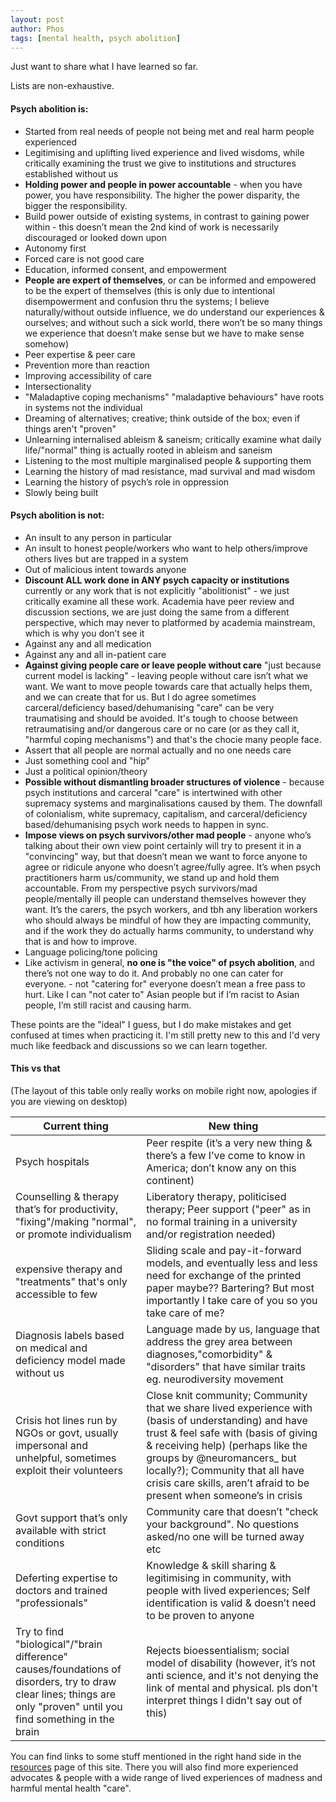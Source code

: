 ```yaml
---
layout: post
author: Phos
tags: [mental health, psych abolition]
---
```


Just want to share what I have learned so far.

Lists are non-exhaustive.

#### Psych abolition is:

- Started from real needs of people not being met and real harm people experienced
- Legitimising and uplifting lived experience and lived wisdoms, while critically examining the trust we give to institutions and structures established without us
- **Holding power and people in power accountable** - when you have power, you have responsibility. The higher the power disparity, the bigger the responsibility.
- Build power outside of existing systems, in contrast to gaining power within - this doesn’t mean the 2nd kind of work is necessarily discouraged or looked down upon
- Autonomy first
- Forced care is not good care
- Education, informed consent, and empowerment
- **People are expert of themselves**, or can be informed and empowered to be the expert of themselves (this is only due to intentional disempowerment and confusion thru the systems; I believe naturally/without outside influence, we do understand our experiences & ourselves; and without such a sick world, there won’t be so many things we experience that doesn’t make sense but we have to make sense somehow)
- Peer expertise & peer care
- Prevention more than reaction
- Improving accessibility of care
- Intersectionality 
- "Maladaptive coping mechanisms" "maladaptive behaviours" have roots in systems not the individual
- Dreaming of alternatives; creative; think outside of the box; even if things aren't "proven"
- Unlearning internalised ableism & saneism; critically examine what daily life/"normal" thing is actually rooted in ableism and saneism
- Listening to the most multiple marginalised people & supporting them
- Learning the history of mad resistance, mad survival and mad wisdom
- Learning the history of psych’s role in oppression
- Slowly being built


#### Psych abolition is not:

- An insult to any person in particular
- An insult to honest people/workers who want to help others/improve others lives but are trapped in a system
- Out of malicious intent towards anyone
- **Discount ALL work done in ANY psych capacity or institutions** currently or any work that is not explicitly "abolitionist" - we just critically examine all these work. Academia have peer review and discussion sections, we are just doing the same from a different perspective, which may never to platformed by academia mainstream, which is why you don’t see it
- Against any and all medication 
- Against any and all in-patient care
- **Against giving people care or leave people without care** "just because current model is lacking" - leaving people without care isn’t what we want. We want to move people towards care that actually helps them, and we can create that for us. But I do agree sometimes carceral/deficiency based/dehumanising "care" can be very traumatising and should be avoided. It's tough to choose between retraumatising and/or dangerous care or no care (or as they call it, "harmful coping mechanisms") and that's the chocie many people face.
- Assert that all people are normal actually and no one needs care
- Just something cool and "hip"
- Just a political opinion/theory
- **Possible without dismantling broader structures of violence** - because psych institutions and carceral "care" is intertwined with other supremacy systems and marginalisations caused by them. The downfall of colonialism, white supremacy, capitalism, and carceral/deficiency based/dehumanising psych work needs to happen in sync.
- **Impose views on psych survivors/other mad people** - anyone who’s talking about their own view point certainly will try to present it in a "convincing" way, but that doesn’t mean we want to force anyone to agree or ridicule anyone who doesn’t agree/fully agree. It’s when psych practitioners harm us/community, we stand up and hold them accountable. From my perspective psych survivors/mad people/mentally ill people can understand themselves however they want. It’s the carers, the psych workers, and tbh any liberation workers who should always be mindful of how they are impacting community, and if the work they do actually harms community, to understand why that is and how to improve. 
- Language policing/tone policing
- Like activism in general, **no one is "the voice" of psych abolition**, and there’s not one way to do it. And probably no one can cater for everyone. - not "catering for" everyone doesn’t mean a free pass to hurt. Like I can "not cater to" Asian people but if I’m racist to Asian people, I’m still racist and causing harm.

These points are the "ideal" I guess, but I do make mistakes and get confused at times when practicing it. I'm still pretty new to this and I'd very much like feedback and discussions so we can learn together.


#### This vs that

(The layout of this table only really works on mobile right now, apologies if you are viewing on desktop)

| Current thing  | New thing |
| -------- | ---------------------------------------------------- |
| Psych hospitals | Peer respite (it’s a very new thing & there’s a few I’ve come to know in America; don’t know any on this continent) |
| Counselling & therapy that’s for productivity, "fixing"/making "normal", or promote individualism | Liberatory therapy, politicised therapy; Peer support ("peer" as in no formal training in a university and/or registration needed) |
| expensive therapy and "treatments" that's only accessible to few | Sliding scale and pay-it-forward models, and eventually less and less need for exchange of the printed paper maybe?? Bartering? But most importantly I take care of you so you take care of me? |
| Diagnosis labels based on medical and deficiency model made without us | Language made by us, language that address the grey area between diagnoses,"comorbidity" & "disorders" that have similar traits eg. neurodiversity movement |
| Crisis hot lines run by NGOs or govt, usually impersonal and unhelpful, sometimes exploit their volunteers | Close knit community; Community that we share lived experience with (basis of understanding) and have trust & feel safe with (basis of giving & receiving help) (perhaps like the groups by @neuromancers_ but locally?); Community that all have crisis care skills, aren’t afraid to be present when someone’s in crisis |
| Govt support that’s only available with strict conditions | Community care that doesn’t "check your background". No questions asked/no one will be turned away etc |
| Deferting expertise to doctors and trained "professionals" | Knowledge & skill sharing & legitimising in community, with people with lived experiences; Self identification is valid & doesn’t need to be proven to anyone |
| Try to find "biological"/"brain difference" causes/foundations of disorders, try to draw clear lines; things are only "proven" until you find something in the brain | Rejects bioessentialism; social model of disability (however, it’s not anti science, and it's not denying the link of mental and physical. pls don't interpret things I didn't say out of this) |

You can find links to some stuff mentioned in the right hand side in the [resources](https://phosworld.xyz/resources) page of this site. There you will also find more experienced advocates & people with a wide range of lived experiences of madness and harmful mental health "care".
